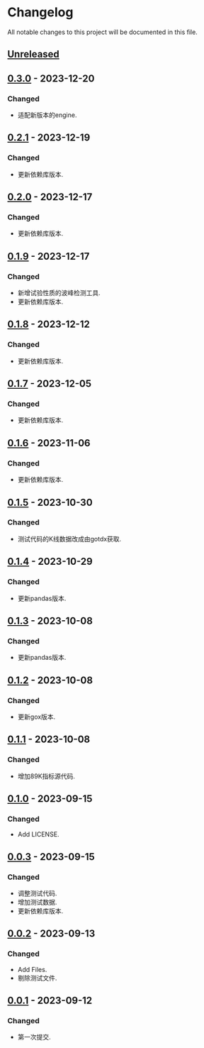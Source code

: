 # Changelog
All notable changes to this project will be documented in this file.

## [Unreleased]

## [0.3.0] - 2023-12-20
### Changed
- 适配新版本的engine.

## [0.2.1] - 2023-12-19
### Changed
- 更新依赖库版本.

## [0.2.0] - 2023-12-17
### Changed
- 更新依赖库版本.

## [0.1.9] - 2023-12-17
### Changed
- 新增试验性质的波峰检测工具.
- 更新依赖库版本.

## [0.1.8] - 2023-12-12
### Changed
- 更新依赖库版本.

## [0.1.7] - 2023-12-05
### Changed
- 更新依赖库版本.

## [0.1.6] - 2023-11-06
### Changed
- 更新依赖库版本.

## [0.1.5] - 2023-10-30
### Changed
- 测试代码的K线数据改成由gotdx获取.

## [0.1.4] - 2023-10-29
### Changed
- 更新pandas版本.

## [0.1.3] - 2023-10-08
### Changed
- 更新pandas版本.

## [0.1.2] - 2023-10-08
### Changed
- 更新gox版本.

## [0.1.1] - 2023-10-08
### Changed
- 增加89K指标源代码.

## [0.1.0] - 2023-09-15
### Changed
- Add LICENSE.

## [0.0.3] - 2023-09-15
### Changed
- 调整测试代码.
- 增加测试数据.
- 更新依赖库版本.

## [0.0.2] - 2023-09-13
### Changed
- Add Files.
- 剔除测试文件.

## [0.0.1] - 2023-09-12
### Changed
- 第一次提交.

[Unreleased]: https://gitee.com/quant1x/ta-lib/compare/v0.3.0...HEAD
[0.3.0]: https://gitee.com/quant1x/ta-lib/compare/v0.2.1...v0.3.0
[0.2.1]: https://gitee.com/quant1x/ta-lib/compare/v0.2.0...v0.2.1
[0.2.0]: https://gitee.com/quant1x/ta-lib/compare/v0.1.9...v0.2.0
[0.1.9]: https://gitee.com/quant1x/ta-lib/compare/v0.1.8...v0.1.9
[0.1.8]: https://gitee.com/quant1x/ta-lib/compare/v0.1.7...v0.1.8
[0.1.7]: https://gitee.com/quant1x/ta-lib/compare/v0.1.6...v0.1.7
[0.1.6]: https://gitee.com/quant1x/ta-lib/compare/v0.1.5...v0.1.6
[0.1.5]: https://gitee.com/quant1x/ta-lib/compare/v0.1.4...v0.1.5
[0.1.4]: https://gitee.com/quant1x/ta-lib/compare/v0.1.3...v0.1.4
[0.1.3]: https://gitee.com/quant1x/ta-lib/compare/v0.1.2...v0.1.3
[0.1.2]: https://gitee.com/quant1x/ta-lib/compare/v0.1.1...v0.1.2
[0.1.1]: https://gitee.com/quant1x/ta-lib/compare/v0.1.0...v0.1.1
[0.1.0]: https://gitee.com/quant1x/ta-lib/compare/v0.0.3...v0.1.0
[0.0.3]: https://gitee.com/quant1x/ta-lib/compare/v0.0.2...v0.0.3
[0.0.2]: https://gitee.com/quant1x/ta-lib/compare/v0.0.1...v0.0.2
[0.0.1]: https://gitee.com/quant1x/ta-lib/releases/tag/v0.0.1
